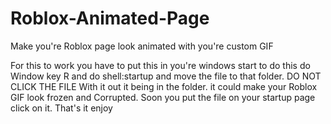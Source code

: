 # Roblox-Animated-Page
Make you're Roblox page look animated with you're custom GIF

For this to work you have to put this in you're windows start 
to do this do Window key R and do shell:startup and move the file to that folder. DO NOT CLICK THE FILE With it out it being in the folder. it could make your Roblox GIF look frozen and Corrupted. Soon you put the file on your startup page click on it. That's it enjoy
